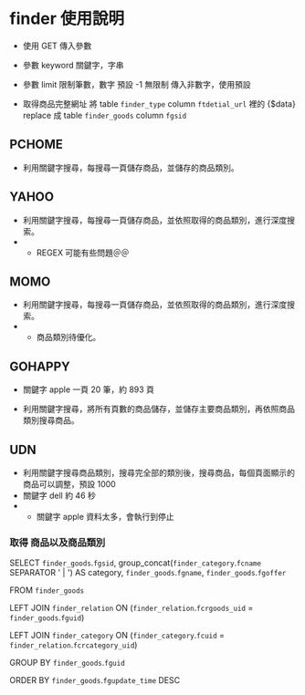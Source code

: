 # finder 使用說明
*	使用 GET 傳入參數
*	參數 keyword 
	關鍵字，字串
*	參數 limit
	限制筆數，數字
	預設 -1 無限制
	傳入非數字，使用預設

*	取得商品完整網址
	將 table `finder_type` column `ftdetial_url` 裡的 {$data}
	replace 成 table `finder_goods` column `fgsid` 

## PCHOME
*	利用關鍵字搜尋，每搜尋一頁儲存商品，並儲存的商品類別。

## YAHOO
*	利用關鍵字搜尋，每搜尋一頁儲存商品，並依照取得的商品類別，進行深度搜索。
* *	REGEX 可能有些問題＠＠

## MOMO
*	利用關鍵字搜尋，每搜尋一頁儲存商品，並依照取得的商品類別，進行深度搜索。
* *	商品類別待優化。

## GOHAPPY
*	關鍵字 apple 一頁 20 筆，約 893 頁

*	利用關鍵字搜尋，將所有頁數的商品儲存，並儲存主要商品類別，再依照商品類別搜尋商品。

## UDN
*	利用關鍵字搜尋商品類別，搜尋完全部的類別後，搜尋商品，每個頁面顯示的商品可以調整，預設 1000
*	關鍵字 dell 約 46 秒
* *	關鍵字 apple 資料太多，會執行到停止
	

### 取得 商品以及商品類別
SELECT `finder_goods`.`fgsid`, group_concat(`finder_category`.`fcname` SEPARATOR ' | ') AS category, `finder_goods`.`fgname`, `finder_goods`.`fgoffer`

FROM `finder_goods`

LEFT JOIN `finder_relation`
	ON (`finder_relation`.`fcrgoods_uid` = `finder_goods`.`fguid`)
	
LEFT JOIN `finder_category`
	ON (`finder_category`.`fcuid` = `finder_relation`.`fcrcategory_uid`)
	
GROUP BY `finder_goods`.`fguid`

ORDER BY `finder_goods`.`fgupdate_time` DESC